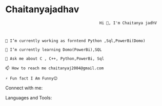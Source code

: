 # Chaitanyajadhav
                                             Hi 👋, I'm Chaitanya jadhV



    🔭 I’m currently working as forntend Python ,Sql,PowerBi(Domo)

    🌱 I’m currently learning Domo(PowerBi),SQL

    💬 Ask me about C , C++, Python,PowerBi, Sql

    📫 How to reach me chaitanyaj2004@gmail.com

    ⚡ Fun fact I Am Funny😊

Connect with me:


Languages and Tools:



